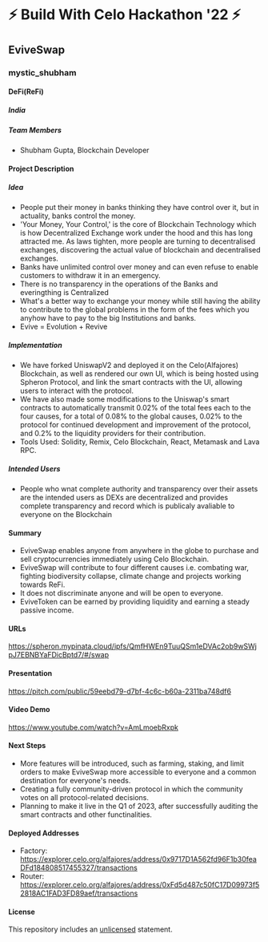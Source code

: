 
# ⚡ Build With Celo Hackathon '22 ⚡


## EviveSwap
### mystic_shubham
#### DeFi(ReFi)

##### India

##### Team Members
- Shubham Gupta, Blockchain Developer

#### Project Description

##### Idea
- People put their money in banks thinking they have control over it, but in actuality, banks control the money.
- 'Your Money, Your Control,' is the core of Blockchain Technology which is how Decentralized Exchange work under the hood and this has long attracted me. As laws tighten, more people are turning to decentralised exchanges, discovering the actual value of blockchain and decentralised exchanges.
- Banks have unlimited control over money and can even refuse to enable customers to withdraw it in an emergency.
- There is no transparency in the operations of the Banks and everingthing is Centralized
- What's a better way to exchange your money while still having the ability to contribute to the global problems in the form of the fees which you anyhow have to pay to the big Institutions and banks.
- Evive = Evolution + Revive

##### Implementation
- We have forked UniswapV2 and deployed it on the Celo(Alfajores) Blockchain, as well as rendered our own UI, which is being hosted using Spheron Protocol, and link the smart contracts with the UI, allowing users to interact with the protocol.
- We have also made some modifications to the Uniswap's smart contracts to automatically transmit 0.02% of the total fees each to the four causes, for a total of 0.08% to the global causes, 0.02% to the protocol for continued development and improvement of the protocol, and 0.2% to the liquidity providers for their contribution.
- Tools Used: Solidity, Remix, Celo Blockchain, React, Metamask and Lava RPC.

##### Intended Users
- People who wnat complete authority and transparency over their assets are the intended users as DEXs are decentralized and provides complete transparency and record which is publicaly avaliable to everyone on the Blockchain

#### Summary
- EviveSwap enables anyone from anywhere in the globe to purchase and sell cryptocurrencies immediately using Celo Blockchain.
- EviveSwap will contribute to four different causes i.e. combating war, fighting biodiversity collapse, climate change and projects working towards ReFi.
- It does not discriminate anyone and will be open to everyone.
- EviveToken can be earned by providing liquidity and earning a steady passive income.

#### URLs
https://spheron.mypinata.cloud/ipfs/QmfHWEn9TuuQSm1eDVAc2ob9wSWjpJ7EBNBYaFDicBptd7/#/swap

#### Presentation
https://pitch.com/public/59eebd79-d7bf-4c6c-b60a-2311ba748df6

#### Video Demo
https://www.youtube.com/watch?v=AmLmoebRxpk

#### Next Steps
- More features will be introduced, such as farming, staking, and limit orders to make EviveSwap more accessible to everyone and a common destination for everyone's needs.
- Creating a fully community-driven protocol in which the community votes on all protocol-related decisions.
- Planning to make it live in the Q1 of 2023, after successfully auditing the smart contracts and other functinalities.

#### Deployed Addresses
- Factory: https://explorer.celo.org/alfajores/address/0x9717D1A562fd96F1b30feaDFd184808517455327/transactions
- Router: https://explorer.celo.org/alfajores/address/0xFd5d487c50fC17D09973f52818AC1FAD3FD89aef/transactions

#### License
This repository includes an [unlicensed](http://unlicense.org/) statement.

